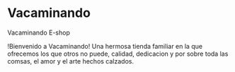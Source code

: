 # Vacaminando
Vacaminando E-shop

!Bienvenido a Vacaminando!
Una hermosa tienda familiar en la que ofrecemos los que otros no puede, calidad, dedicacion y por sobre toda las comsas, el amor y el arte hechos calzados.
